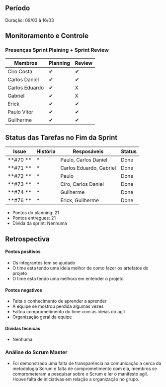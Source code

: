 ## Período
Duração: 09/03 à 16/03

## Monitoramento e Controle
### Presenças Sprint Plaining + Sprint Review
| Membros  |  Planning  |Review  |
| ------------------- | ------------------- |------------------- |
|  Ciro Costa |   ✔  |   ✔  |
|  Carlos Daniel |  ✔  |  ✔  |
|  Carlos Eduardo |  ✔  |  X  |
|  Gabriel |  ✔  |  X  |
|  Erick |  ✔  |  ✔  |
|  Paulo Vitor | ✔    |  ✔  |
|  Guilherme  | ✔ | ✔ |

## Status das Tarefas no Fim da Sprint
| **Issue** | **História** | **Resposáveis** | **Status** |
|--|--|--|--|
|**#70 **| * | Paulo, Carlos Daniel  | Done | 
|**#71 **| * | Carlos Eduardo, Gabriel  | Done | 
|**#72 **| * | Paulo | Done  |    
|**#73 **| * | Ciro, Carlos Daniel  | Done |
|**#74 **| * | Guilherme | Done  |
|**#76 **| * | Erick, Guilherme   | Done | 

- Pontos do planning: 21
- Pontos entregues: 21
- Dívida da sprint: Nenhuma



## Retrospectiva
#### Pontos positivos
- Os integrantes tem se ajudado
- O time esta tendo uma ideia melhor de como fazer os artefatos do projeto
- O time esta tendo uma melhora em entender o projeto

#### Pontos negativos
- Falta o conhecimento de aprender a aprender
- A equipe se mostrou perdida algumas vezes
- Faltou comprometimento do time com as ideias do agil
- Organização geral da equipe

#### Dívidas técnicas
- Nenhuma

### Análise do Scrum Master
- Foi demonstrado uma falta de transparência na comunicação a cerca da metodologia Scrum e falta de comprometimento com ela, membros se comprometeram a pesquisar sobre o Scrum e ler o manifesto agil. Houve falta de iniciativas em relação a organização no grupo.